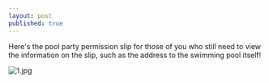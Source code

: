 ```yaml
---
layout: post
published: true
---
```

Here's the pool party permission slip for those of you who still need to view the information on the slip, such as the address to the swimming pool itself! 

![1.jpg]({{site.baseurl}}/media/1.jpg)
